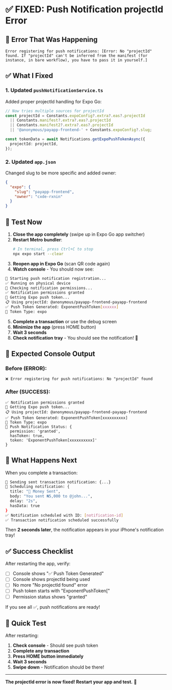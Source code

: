 # ✅ FIXED: Push Notification projectId Error

## 🐛 Error That Was Happening
```
Error registering for push notifications: [Error: No "projectId" found. If "projectId" can't be inferred from the manifest (for instance, in bare workflow), you have to pass it in yourself.]
```

## ✅ What I Fixed

### 1. Updated `pushNotificationService.ts`
Added proper projectId handling for Expo Go:

```typescript
// Now tries multiple sources for projectId
const projectId = Constants.expoConfig?.extra?.eas?.projectId 
  || Constants.manifest?.extra?.eas?.projectId
  || Constants.manifest2?.extra?.eas?.projectId
  || '@anonymous/payapp-frontend-' + Constants.expoConfig?.slug;

const tokenData = await Notifications.getExpoPushTokenAsync({
  projectId: projectId,
});
```

### 2. Updated `app.json`
Changed slug to be more specific and added owner:

```json
{
  "expo": {
    "slug": "payapp-frontend",
    "owner": "cxde-rxnin"
  }
}
```

## 🧪 Test Now

1. **Close the app completely** (swipe up in Expo Go app switcher)
2. **Restart Metro bundler**: 
   ```bash
   # In terminal, press Ctrl+C to stop
   npx expo start --clear
   ```
3. **Reopen app in Expo Go** (scan QR code again)
4. **Watch console** - You should now see:

```bash
🔧 Starting push notification registration...
✅ Running on physical device
🔐 Checking notification permissions...
✅ Notification permissions granted
🎫 Getting Expo push token...
📋 Using projectId: @anonymous/payapp-frontend-payapp-frontend
✅ Push Token Generated: ExponentPushToken[xxxxxx]
📱 Token Type: expo
```

5. **Complete a transaction** or use the debug screen
6. **Minimize the app** (press HOME button)
7. **Wait 3 seconds**
8. **Check notification tray** - You should see the notification! 🎉

## 🎯 Expected Console Output

### Before (ERROR):
```
❌ Error registering for push notifications: No "projectId" found
```

### After (SUCCESS):
```
✅ Notification permissions granted
🎫 Getting Expo push token...
📋 Using projectId: @anonymous/payapp-frontend-payapp-frontend
✅ Push Token Generated: ExponentPushToken[xxxxxxxxxx]
📱 Token Type: expo
📱 Push Notification Status: {
  permission: 'granted',
  hasToken: true,
  token: 'ExponentPushToken[xxxxxxxxxx]'
}
```

## 📱 What Happens Next

When you complete a transaction:

```bash
📢 Sending sent transaction notification: {...}
📲 Scheduling notification: {
  title: "💸 Money Sent",
  body: "You sent ₦5,000 to @john...",
  delay: "2s",
  hasData: true
}
✅ Notification scheduled with ID: [notification-id]
✅ Transaction notification scheduled successfully
```

Then **2 seconds later**, the notification appears in your iPhone's notification tray!

## ✅ Success Checklist

After restarting the app, verify:

- [ ] Console shows "✅ Push Token Generated"
- [ ] Console shows projectId being used
- [ ] No more "No projectId found" error
- [ ] Push token starts with "ExponentPushToken["
- [ ] Permission status shows "granted"

If you see all ✅, push notifications are ready!

## 🧪 Quick Test

After restarting:

1. **Check console** - Should see push token
2. **Complete any transaction**
3. **Press HOME button immediately**
4. **Wait 3 seconds**
5. **Swipe down** - Notification should be there!

---

**The projectId error is now fixed! Restart your app and test.** 🚀
